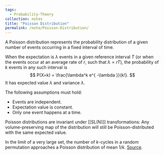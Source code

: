 ```yaml
---
tags:
  - Probability-Theory
collection: notes
title: "Poisson Distribution"
permalink: /note/Poisson-Distribution/
---
```

A Poisson distribution represents the probability distribution of a given number of events occurring in a fixed interval of time.

When the expectation is $\lambda$ events in a given reference interval $T$ (or when the events occur at an average rate of $r$, such that $\lambda = rT$), the probability of $k$ events in any such interval is 
$$
P(X=k) = \frac{\lambda^k e^{ -\lambda }}{k!}.
$$
It has expected value $\lambda$ and variance $\lambda$.

The following assumptions must hold:
- Events are independent.
- Expectation value is constant.
- Only one event happens at a time.

Poisson distributions are invariant under [[SL(N)]] transformations: Any volume-preserving map of the distribution will still be Poisson-distributed with the same expected value. 

In the limit of a very large set, the number of $k$-cycles in a random permutation approaches a Poisson distribution of mean $1/k$. [Source](https://math.ucr.edu/home/baez/permutations/permutations_7.html).